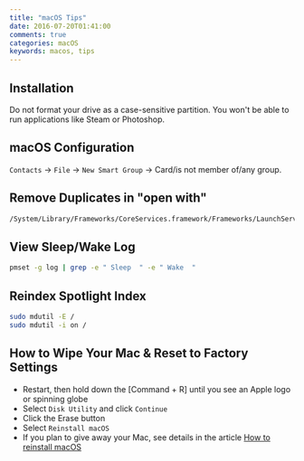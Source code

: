 ```yaml
---
title: "macOS Tips"
date: 2016-07-20T01:41:00
comments: true
categories: macOS
keywords: macos, tips
---
```


## Installation

Do not format your drive as a case-sensitive partition. You won't be able to run applications like Steam or Photoshop.

## macOS Configuration

`Contacts` → `File` → `New Smart Group` → Card/is not member of/any group.

## Remove Duplicates in "open with"

```bash
/System/Library/Frameworks/CoreServices.framework/Frameworks/LaunchServices.framework/Support/lsregister -kill -r -domain local -domain system -domain user
```

## View Sleep/Wake Log

```bash
pmset -g log | grep -e " Sleep  " -e " Wake  "
```

## Reindex Spotlight Index

```bash
sudo mdutil -E /
sudo mdutil -i on /
```

## How to Wipe Your Mac & Reset to Factory Settings

* Restart, then hold down the [Command + R] until you see an Apple logo or spinning globe
* Select `Disk Utility` and click `Continue`
* Click the Erase button
* Select `Reinstall macOS`
* If you plan to give away your Mac, see details in the article [How to reinstall macOS](https://support.apple.com/en-gb/HT204904)
